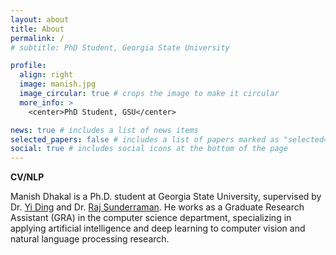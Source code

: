 ```yaml
---
layout: about
title: About
permalink: /
# subtitle: PhD Student, Georgia State University

profile:
  align: right
  image: manish.jpg
  image_circular: true # crops the image to make it circular
  more_info: >
    <center>PhD Student, GSU</center>

news: true # includes a list of news items
selected_papers: false # includes a list of papers marked as "selected={true}"
social: true # includes social icons at the bottom of the page
---
```


<b>CV/NLP</b>

Manish Dhakal is a Ph.D. student at Georgia State University, supervised by Dr. <a alt="dr_ding" href="https://ding1.com">Yi Ding</a> and Dr. <a alt="dr_raj" href="https://tinman.cs.gsu.edu/~raj/">Raj Sunderraman</a>. He works as a Graduate Research Assistant (GRA) in the computer science department, specializing in applying artificial intelligence and deep learning to computer vision and natural language processing research.